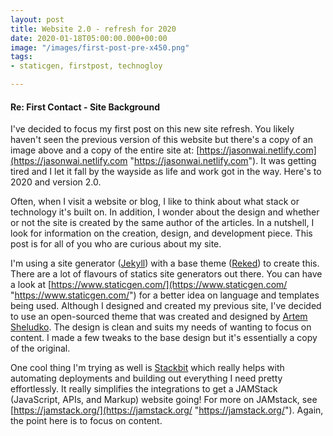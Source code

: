 ```yaml
---
layout: post
title: Website 2.0 - refresh for 2020
date: 2020-01-18T05:00:00.000+00:00
image: "/images/first-post-pre-x450.png"
tags:
- staticgen, firstpost, technogloy

---
```

#### Re: First Contact - Site Background

I've decided to focus my first post on this new site refresh. You likely haven't seen the previous version of this website but there's a copy of an image above and a copy of the entire site at: [https://jasonwai.netlify.com](https://jasonwai.netlify.com "https://jasonwai.netlify.com"). It was getting tired and I let it fall by the wayside as life and work got in the way. Here's to 2020 and version 2.0.

Often, when I visit a website or blog, I like to think about what stack or technology it's built on. In addition, I wonder about the design and whether or not the site is created by the same author of the articles.  In a nutshell, I look for information on the creation, design, and development piece. This post is for all of you who are curious about my site.

I'm using a site generator ([Jekyll](https://jekyllrb.com/ "Jekyll")) with a base theme ([Reked](https://github.com/artemsheludko/reked "Reked")) to create this. There are a lot of flavours of statics site generators out there. You can have a look at [https://www.staticgen.com/](https://www.staticgen.com/ "https://www.staticgen.com/") for a better idea on language and templates being used. Although I designed and created my previous site, I've decided to use an open-sourced theme that was created and designed by [Artem Sheludko](http://artemsheludko.com/ "Artem Shelduko website"). The design is clean and suits my needs of wanting to focus on content. I made a few tweaks to the base design but it's essentially a copy of the original.

One cool thing I'm trying as well is [Stackbit](https://www.stackbit.com/ "Stackbit") which really helps with automating deployments and building out everything I need pretty effortlessly. It really simplifies the integrations to get a JAMStack (JavaScript, APIs, and Markup) website going! For more on JAMstack, see [https://jamstack.org/](https://jamstack.org/ "https://jamstack.org/"). Again, the point here is to focus on content.